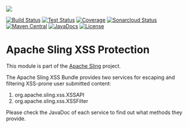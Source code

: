 [<img src="https://sling.apache.org/res/logos/sling.png"/>](https://sling.apache.org)

 [![Build Status](https://ci-builds.apache.org/job/Sling/job/modules/job/sling-org-apache-sling-xss/job/master/badge/icon)](https://ci-builds.apache.org/job/Sling/job/modules/job/sling-org-apache-sling-xss/job/master/) [![Test Status](https://img.shields.io/jenkins/tests.svg?jobUrl=https://ci-builds.apache.org/job/Sling/job/modules/job/sling-org-apache-sling-xss/job/master/)](https://ci-builds.apache.org/job/Sling/job/modules/job/sling-org-apache-sling-xss/job/master/test/?width=800&height=600) [![Coverage](https://sonarcloud.io/api/project_badges/measure?project=apache_sling-org-apache-sling-xss&metric=coverage)](https://sonarcloud.io/dashboard?id=apache_sling-org-apache-sling-xss) [![Sonarcloud Status](https://sonarcloud.io/api/project_badges/measure?project=apache_sling-org-apache-sling-xss&metric=alert_status)](https://sonarcloud.io/dashboard?id=apache_sling-org-apache-sling-xss) [![Maven Central](https://maven-badges.herokuapp.com/maven-central/org.apache.sling/org.apache.sling.xss/badge.svg)](https://search.maven.org/#search%7Cga%7C1%7Cg%3A%22org.apache.sling%22%20a%3A%22org.apache.sling.xss%22) [![JavaDocs](https://www.javadoc.io/badge/org.apache.sling/org.apache.sling.xss.svg)](https://www.javadoc.io/doc/org.apache.sling/org.apache.sling.xss) [![License](https://img.shields.io/badge/License-Apache%202.0-blue.svg)](https://www.apache.org/licenses/LICENSE-2.0)

# Apache Sling XSS Protection

This module is part of the [Apache Sling](https://sling.apache.org) project.

The Apache Sling XSS Bundle provides two services for escaping and filtering XSS-prone user submitted content:

1. org.apache.sling.xss.XSSAPI
2. org.apache.sling.xss.XSSFilter

Please check the JavaDoc of each service to find out what methods they provide.
